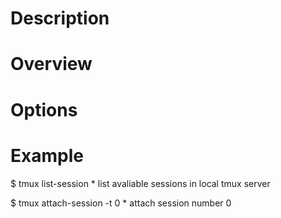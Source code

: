 # Description

# Overview

# Options
    

# Example
$ tmux list-session
    * list avaliable sessions in local tmux server

$ tmux attach-session -t 0
    * attach session number 0
    
